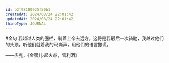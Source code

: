 ```yaml
---
id: b2f98100925f50b1
createdAt: 2024/08/24 22:01:42
updatedAt: 2024/08/24 22:01:42
thinoType: JOURNAL
---
```

#金句 我越过人类的圈栏，骑着上帝去远方。这将是我最后一次骑驰，我越过他们的头顶，听他们就着我的马嘶声，用他们的语言撒谎。

——杰克，《金蜜儿·起火点，雪利酒》